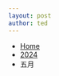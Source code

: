 ```yaml
---
layout: post
author: ted
---
```

<html>
<head>
	<meta charset="utf-8"> 
	<title>Bootstrap 实例 - 面包屑导航</title>
	<link rel="stylesheet" href="https://cdn.staticfile.net/twitter-bootstrap/3.3.7/css/bootstrap.min.css">  
	<script src="https://cdn.staticfile.net/jquery/2.1.1/jquery.min.js"></script>
	<script src="https://cdn.staticfile.net/twitter-bootstrap/3.3.7/js/bootstrap.min.js"></script>
</head>
<body>

<ul class="breadcrumb">
	<li><a href="#">Home</a></li>
	<li><a href="#">2024</a></li>
	<li class="active">五月</li>
</ul>

</body>
</html>